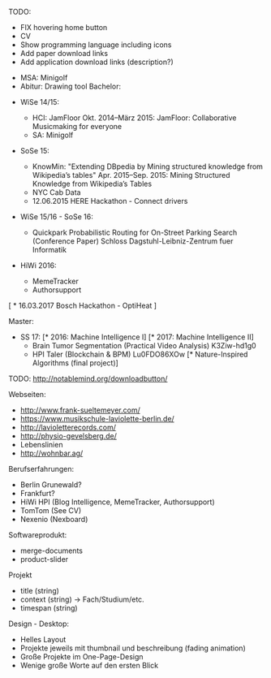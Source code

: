 TODO:
- FIX hovering home button
- CV
- Show programming language including icons
- Add paper download links
- Add application download links (description?)



* MSA: Minigolf
* Abitur: Drawing tool
Bachelor:
- WiSe 14/15:
  * HCI: JamFloor
    Okt. 2014–März 2015: JamFloor: Collaborative Musicmaking for everyone
  * SA: Minigolf
- SoSe 15:
  * KnowMin: "Extending DBpedia by Mining structured knowledge from Wikipedia’s tables"
    Apr. 2015–Sep. 2015:  Mining Structured Knowledge from Wikipedia’s Tables
  * NYC Cab Data
  * 12.06.2015 HERE Hackathon - Connect drivers
- WiSe 15/16 - SoSe 16:
  * Quickpark
    Probabilistic Routing for On-Street Parking Search (Conference Paper)
    Schloss Dagstuhl-Leibniz-Zentrum fuer Informatik

- HiWi 2016:
  * MemeTracker
  * Authorsupport

[ * 16.03.2017 Bosch Hackathon - OptiHeat ]

Master:
  - SS 17:
    [* 2016: Machine Intelligence I]
    [* 2017: Machine Intelligence II]
    * Brain Tumor Segmentation (Practical Video Analysis)
      K3Ziw-hd1g0
    * HPI Taler (Blockchain & BPM)
      Lu0FDO86XOw
    [* Nature-Inspired Algorithms (final project)]



TODO: http://notablemind.org/downloadbutton/

Webseiten:
- http://www.frank-sueltemeyer.com/
- https://www.musikschule-laviolette-berlin.de/
- http://lavioletterecords.com/
- http://physio-gevelsberg.de/
- Lebenslinien
- http://wohnbar.ag/

Berufserfahrungen:
- Berlin Grunewald?
- Frankfurt?
- HiWi HPI (Blog Intelligence, MemeTracker, Authorsupport)
- TomTom (See CV)
- Nexenio (Nexboard)

Softwareprodukt:
- merge-documents
- product-slider

Projekt
- title (string)
- context (string) -> Fach/Studium/etc.
- timespan (string)

Design - Desktop:
- Helles Layout
- Projekte jeweils mit thumbnail und beschreibung (fading animation)
- Große Projekte im One-Page-Design
- Wenige große Worte auf den ersten Blick

